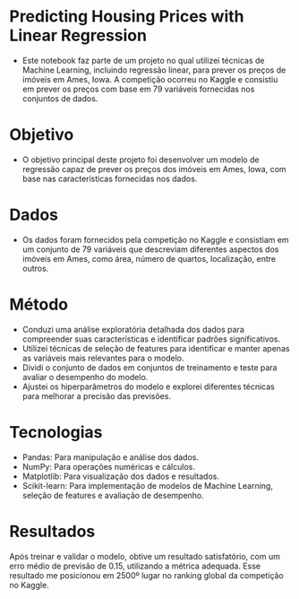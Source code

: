 # Predicting Housing Prices with Linear Regression

- Este notebook faz parte de um projeto no qual utilizei técnicas de Machine Learning, incluindo regressão linear, para prever os preços de imóveis em Ames, Iowa. A competição ocorreu no Kaggle e consistiu em prever os preços com base em 79 variáveis fornecidas nos conjuntos de dados.

# Objetivo

- O objetivo principal deste projeto foi desenvolver um modelo de regressão capaz de prever os preços dos imóveis em Ames, Iowa, com base nas características fornecidas nos dados.

# Dados

- Os dados foram fornecidos pela competição no Kaggle e consistiam em um conjunto de 79 variáveis que descreviam diferentes aspectos dos imóveis em Ames, como área, número de quartos, localização, entre outros.

# Método

- Conduzi uma análise exploratória detalhada dos dados para compreender suas características e identificar padrões significativos.
- Utilizei técnicas de seleção de features para identificar e manter apenas as variáveis mais relevantes para o modelo.
- Dividi o conjunto de dados em conjuntos de treinamento e teste para avaliar o desempenho do modelo.
- Ajustei os hiperparâmetros do modelo e explorei diferentes técnicas para melhorar a precisão das previsões.

# Tecnologias 

- Pandas: Para manipulação e análise dos dados.
- NumPy: Para operações numéricas e cálculos.
- Matplotlib: Para visualização dos dados e resultados.
- Scikit-learn: Para implementação de modelos de Machine Learning, seleção de features e avaliação de desempenho.
 
# Resultados

Após treinar e validar o modelo, obtive um resultado satisfatório, com um erro médio de previsão de 0.15, utilizando a métrica adequada. Esse resultado me posicionou em 2500º lugar no ranking global da competição no Kaggle.

